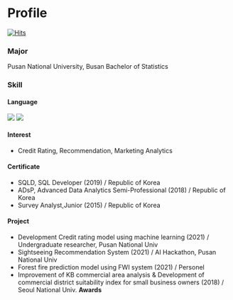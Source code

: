 # Profile

[![Hits](https://hits.seeyoufarm.com/api/count/incr/badge.svg?url=https%3A%2F%2Fgithub.com%2Fsmldlyst%2F&count_bg=%2379C83D&title_bg=%23555555&icon=&icon_color=%23E7E7E7&title=hits&edge_flat=false)](https://github.com/smldlyst)

### Major
Pusan National University, Busan Bachelor of Statistics

### Skill
#### Language
<p>
<img src="https://img.shields.io/badge/Python-3776AB?style=flat-square&logo=Python&logoColor=yellow"/> <img src="https://img.shields.io/badge/R-276DC3?style=flat-square&logo=R&logoColor=blue"/>
</p>

#### Interest
- Credit Rating, Recommendation, Marketing Analytics

#### Certificate

- SQLD, SQL Developer (2019) / Republic of Korea  
- ADsP, Advanced Data Analytics Semi-Professional (2018) / Republic of Korea  
- Survey Analyst,Junior (2015) / Republic of Korea

#### Project
- Development Credit rating model using machine learning (2021) / Undergraduate researcher, Pusan National Univ
- Sightseeing Recommendation System (2021) / AI Hackathon, Pusan National Univ
- Forest fire prediction model using FWI system (2021) / Personel
- Improvement of KB commercial area analysis & Development of commercial district suitability index for small business owners (2018) / Seoul National Univ. **Awards**

